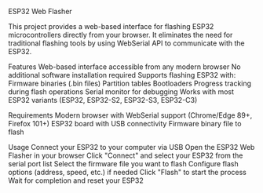 ESP32 Web Flasher

This project provides a web-based interface for flashing ESP32 microcontrollers directly from your browser. It eliminates the need for traditional flashing tools by using WebSerial API to communicate with the ESP32.

Features
  Web-based interface accessible from any modern browser
  No additional software installation required
  Supports flashing ESP32 with:
    Firmware binaries (.bin files)
    Partition tables
    Bootloaders
  Progress tracking during flash operations
  Serial monitor for debugging
  Works with most ESP32 variants (ESP32, ESP32-S2, ESP32-S3, ESP32-C3)

Requirements
  Modern browser with WebSerial support (Chrome/Edge 89+, Firefox 101+)
  ESP32 board with USB connectivity
  Firmware binary file to flash

Usage
  Connect your ESP32 to your computer via USB
  Open the ESP32 Web Flasher in your browser
  Click "Connect" and select your ESP32 from the serial port list
  Select the firmware file you want to flash
  Configure flash options (address, speed, etc.) if needed
  Click "Flash" to start the process
  Wait for completion and reset your ESP32

